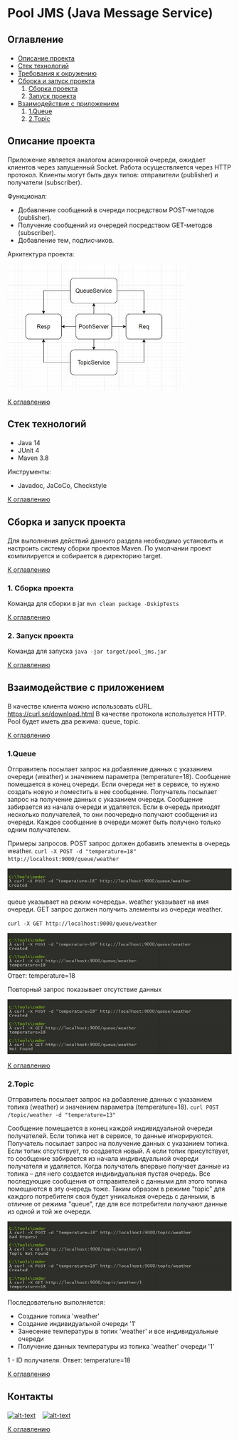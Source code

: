 # Pool JMS (Java Message Service)

## <p id="contents">Оглавление</p>

<ul>
<li><a href="#01">Описание проекта</a></li>
<li><a href="#02">Стек технологий</a></li>
<li><a href="#03">Требования к окружению</a></li>
<li><a href="#04">Сборка и запуск проекта</a>
    <ol type="1">
        <li><a href="#0401">Сборка проекта</a></li>
        <li><a href="#0402">Запуск проекта</a></li>
    </ol>
</li>
<li><a href="#05">Взаимодействие с приложением</a>
    <ol  type="1">
        <li><a href="#0501">1.Queue</a></li>
        <li><a href="#0502">2.Topic</a></li>
    </ol>
</li> 
</ul>

## <p id="01">Описание проекта</p>

Приложение является аналогом асинхронной очереди, ожидает клиентов 
через запущенный Socket. Работа осуществляется через HTTP протокол. 
Клиенты могут быть двух типов: отправители (publisher) и получатели (subscriber).

Функционал:

- Добавление сообщений в очереди посредством POST-методов (publisher).
- Получение сообщений из очередей посредством GET-методов (subscriber).
- Добавление тем, подписчиков.

Архитектура проекта:

![alt text](images/jms_img_1.jpg)

<p><a href="#contents">К оглавлению</a></p>

## <p id="02">Стек технологий</p>

- Java 14
- JUnit 4
- Maven 3.8
 
Инструменты:

- Javadoc, JaCoCo, Checkstyle

<p><a href="#contents">К оглавлению</a></p>

## <p id="04">Сборка и запуск проекта</p>

Для выполнения действий данного раздела необходимо установить
и настроить систему сборки проектов Maven.
По умолчании проект компилируется и собирается в директорию target.

<p><a href="#contents">К оглавлению</a></p>

### <p id="0401">1. Сборка проекта</p>

Команда для сборки в jar
`mvn clean package -DskipTests`

<p><a href="#contents">К оглавлению</a></p>

### <p id="0402">2. Запуск проекта</p>

Команда для запуска
`java -jar target/pool_jms.jar`

<p><a href="#contents">К оглавлению</a></p>

## <p id="05">Взаимодействие с приложением</p>

В качестве клиента можно использовать cURL. https://curl.se/download.html
В качестве протокола используется HTTP.
Pool будет иметь два режима: queue, topic.

<p><a href="#contents">К оглавлению</a></p>

### <p id="0501">1.Queue</p>

Отправитель посылает запрос на добавление данных с указанием очереди (weather)
и значением параметра (temperature=18). Сообщение помещается в конец очереди.
Если очереди нет в сервисе, то нужно создать новую и поместить в нее сообщение.
Получатель посылает запрос на получение данных с указанием очереди. Сообщение
забирается из начала очереди и удаляется.
Если в очередь приходят несколько получателей, то они поочередно получают сообщения из очереди.
Каждое сообщение в очереди может быть получено только одним получателем.

Примеры запросов.
POST запрос должен добавить элементы в очередь weather.
`curl -X POST -d "temperature=18" http://localhost:9000/queue/weather`

![alt text](images/jms_img_2.jpg)

queue указывает на режим «очередь».
weather указывает на имя очереди.
GET запрос должен получить элементы из очереди weather.

`curl -X GET http://localhost:9000/queue/weather`

![alt text](images/jms_img_3.jpg)
Ответ: temperature=18

Повторный запрос показывает отсутствие данных

![alt text](images/jms_img_4.jpg)

<p><a href="#contents">К оглавлению</a></p>

### <p id="0502">2.Topic</p>

Отправитель посылает запрос на добавление данных с указанием
топика (weather) и значением параметра (temperature=18).
`curl POST /topic/weather -d "temperature=13"`

Сообщение помещается в конец каждой индивидуальной очереди получателей.
Если топика нет в сервисе, то данные игнорируются.
Получатель посылает запрос на получение данных с указанием топика.
Если топик отсутствует, то создается новый. А если топик присутствует,
то сообщение забирается из начала индивидуальной очереди получателя и удаляется.
Когда получатель впервые получает данные из топика – для него создается индивидуальная
пустая очередь. Все последующие сообщения от отправителей с данными для этого топика
помещаются в эту очередь тоже.
Таким образом в режиме "topic" для каждого потребителя своя будет уникальная очередь
с данными, в отличие от режима "queue", где для все потребители получают данные из одной
и той же очереди.

![alt text](images/jms_img_5.jpg)

Последовательно выполняется:

* Создание топика 'weather'
* Создание индивидуальной очереди '1'
* Занесение температуры в топик 'weather' и все индивидуальные очереди
* Получение данных температуры из топика 'weather' очереди '1'

1 - ID получателя.
Ответ: temperature=18

<p><a href="#contents">К оглавлению</a></p>

## <p id="contacts">Контакты</p>

[![alt-text](https://img.shields.io/badge/-telegram-grey?style=flat&logo=telegram&logoColor=white)](https://t.me/T_AlexME)
&nbsp;&nbsp;
[![alt-text](https://img.shields.io/badge/@%20email-005FED?style=flat&logo=mail&logoColor=white)](mailto:amemelyanov@yandex.ru)
&nbsp;&nbsp;

<p><a href="#contents">К оглавлению</a></p>